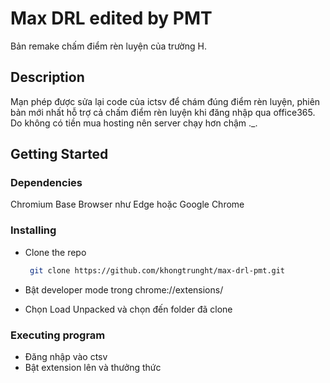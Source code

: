 # Max DRL edited by PMT

Bản remake chấm điểm rèn luyện của trường H.

## Description

Mạn phép được sửa lại code của ictsv để chám đúng điểm rèn luyện, phiên bản mới nhất hỗ trợ cả chấm điểm rèn luyện khi đăng nhập qua office365.
Do không có tiền mua hosting nên server chạy hơn chậm ._.

## Getting Started

### Dependencies

Chromium Base Browser như Edge hoặc Google Chrome

### Installing

* Clone the repo 
  ```sh
   git clone https://github.com/khongtrunght/max-drl-pmt.git
   ```

* Bật developer mode trong chrome://extensions/ 
* Chọn Load Unpacked và chọn đến folder đã clone 

### Executing program

* Đăng nhập vào ctsv
* Bật extension lên và thưởng thức


